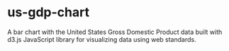 # us-gdp-chart
A bar chart with the United States Gross Domestic Product data built with d3.js JavaScript library for visualizing data using web standards.
